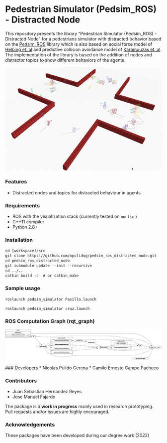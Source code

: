 # Pedestrian Simulator (Pedsim_ROS) - Distracted Node

This repository presents the library "Pedestrian Simulator (Pedsim_ROS) - Distracted Node" for a pedestrians simulator with distracted behavior based on the [Pedsim_ROS](https://github.com/srl-freiburg/pedsim_ros) library which is also based on social force
model of [Helbing et. al](http://arxiv.org/pdf/cond-mat/9805244.pdf) and predictive collision avoidance model of [Karamouzas et. al](https://cdef6307-a-62cb3a1a-s-sites.googlegroups.com/site/ikaramouzas/publications/mig09.pdf?attachauth=ANoY7cobMHWBC3L8HB6gys3lZfBxUE1bzaeCH2h28V6j8zvQaPjr6igedCMRpoHdX2aOkeBJm3pg0nSxgUi2jKVvy_K1zMND_3UyMvSx1bpTiNc30u8B6020Qw43mvMKJaD1vG30AvTykZH3MgT9T1hMecr5STZmGw5tQ4ziNP7PRth2_HMZKDOnyaFYCHg7U1mbUVGO7cUEnZ2gqvnACd5fghO0NSm1RqocaEnju4X7XsOKuPqmSEk%3D&attredirects=0). The implementation of the library is based on the addition of nodes and distractor topics to show different behaviors of the agents.
<p align="center">
<img src="figures/cruz.png" width=600/>
</p>

### Features
- Distracted nodes and topics for distracted behaviour in agents

### Requirements
- ROS with the visualization stack (currently tested on `noetic` )
- C++11 compiler
- Python 2.8+

### Installation

```
cd [workspace]/src
git clone https://github.com/npulidog/pedsim_ros_distracted_node.git
cd pedsim_ros_distracted_node
git submodule update --init --recursive
cd ../..
catkin build -c  # or catkin_make
```
### Sample usage
```
roslaunch pedsim_simulator Pasillo.launch
```
```
roslaunch pedsim_simulator cruz.launch
```
### ROS Computation Graph (rqt_graph)
<p align="center">
<img src="figures/rosgraph.png" width=1500/>
</p>
### Developers
* Nicolas Pulido Gerena
* Camilo Ernesto Campo Pacheco


### Contributors
* Juan Sebastian Hernandez Reyes
* Jose Manuel Fajardo

The package is a **work in progress** mainly used in research prototyping. Pull requests and/or issues are highly encouraged.

### Acknowledgements
These packages have been developed during our degree work (2022)

